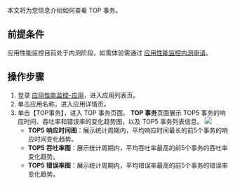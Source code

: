 本文将为您信息介绍如何查看 TOP 事务。


## 前提条件


应用性能监控目前处于内测阶段，如需体验需通过 [应用性能监控内测申请](https://cloud.tencent.com/apply/p/f5yvbf09mka)。

## 操作步骤 

1. 登录 [应用性能监控-应用](https://console.cloud.tencent.com/tapm/application)，进入应用列表页。
2. 单击应用名称，进入应用详情页。
3. 单击【TOP事务】，进入 TOP 事务页面。
**TOP 事务**页面展示 TOP5 事务的响应时间、吞吐率和错误率的变化趋势图，以及 TOP5 事务列表信息。
![](https://main.qcloudimg.com/raw/769222307a954227b68eb5ab76297f48.png)
	- **TOP5 响应时间图**：展示统计周期内，平均响应时间最长的前5个事务的响应时间变化趋势。
	- **TOP5 吞吐率图**：展示统计周期内，平均吞吐率最高的前5个事务的吞吐率变化趋势。
	- **TOP5 错误率图**：展示统计周期内，平均错误率最高的前5个事务的错误率变化趋势。

